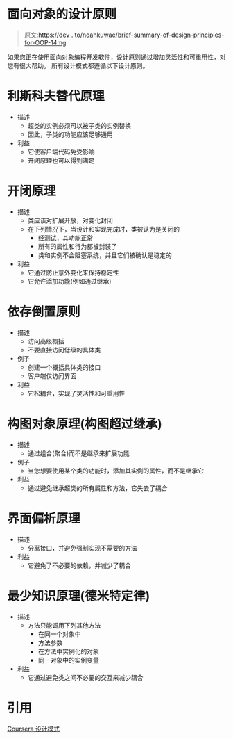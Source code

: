 # 面向对象的设计原则

> 原文:[https://dev . to/noahkuwae/brief-summary-of-design-principles-for-OOP-14mg](https://dev.to/noahkuwae/brief-summary-of-design-principles-for-oop-14mg)

如果您正在使用面向对象编程开发软件，设计原则通过增加灵活性和可重用性，对您有很大帮助。
所有设计模式都遵循以下设计原则。

# [](#liskov-substitution-principle)利斯科夫替代原理

*   描述
    *   超类的实例必须可以被子类的实例替换
    *   因此，子类的功能应该足够通用
*   利益
    *   它使客户端代码免受影响
    *   开闭原理也可以得到满足

# [](#openclosed-principle)开闭原理

*   描述
    *   类应该对扩展开放，对变化封闭
    *   在下列情况下，当设计和实现完成时，类被认为是关闭的
        *   经测试，其功能正常
        *   所有的属性和行为都被封装了
        *   类和实例不会阻塞系统，并且它们被确认是稳定的
*   利益
    *   它通过防止意外变化来保持稳定性
    *   它允许添加功能(例如通过继承)

# [](#dependency-inversion-principle)依存倒置原则

*   描述
    *   访问高级概括
    *   不要直接访问低级的具体类
*   例子
    *   创建一个概括具体类的接口
    *   客户端仅访问界面
*   利益
    *   它松耦合，实现了灵活性和可重用性

# [](#composing-object-principle-composition-over-inheritance)构图对象原理(构图超过继承)

*   描述
    *   通过组合(聚合)而不是继承来扩展功能
*   例子
    *   当您想要使用某个类的功能时，添加其实例的属性，而不是继承它
*   利益
    *   通过避免继承超类的所有属性和方法，它失去了耦合

# [](#interface-segregation-principle)界面偏析原理

*   描述
    *   分离接口，并避免强制实现不需要的方法
*   利益
    *   它避免了不必要的依赖，并减少了耦合

# [](#principle-of-least-knowledge-law-of-demeter)最少知识原理(德米特定律)

*   描述
    *   方法只能调用下列其他方法
        *   在同一个对象中
        *   方法参数
        *   在方法中实例化的对象
        *   同一对象中的实例变量
*   利益
    *   它通过避免类之间不必要的交互来减少耦合

# [](#reference)引用

[Coursera 设计模式](https://www.coursera.org/learn/design-patterns)